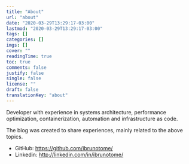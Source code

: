 ```yaml
---
title: "About"
url: "about"
date: "2020-03-29T13:29:17-03:00"
lastmod: "2020-03-29T13:29:17-03:00"
tags: []
categories: []
imgs: []
cover: ""
readingTime: true
toc: true
comments: false
justify: false
single: false
license: ""
draft: false
translationKey: "about"
---
```


Developer with experience in systems architecture, performance optimization, containerization, automation and infrastructure as code.

The blog was created to share experiences, mainly related to the above topics.

- GitHub: https://github.com/ibrunotome/
- Linkedin: http://linkedin.com/in/ibrunotome/
